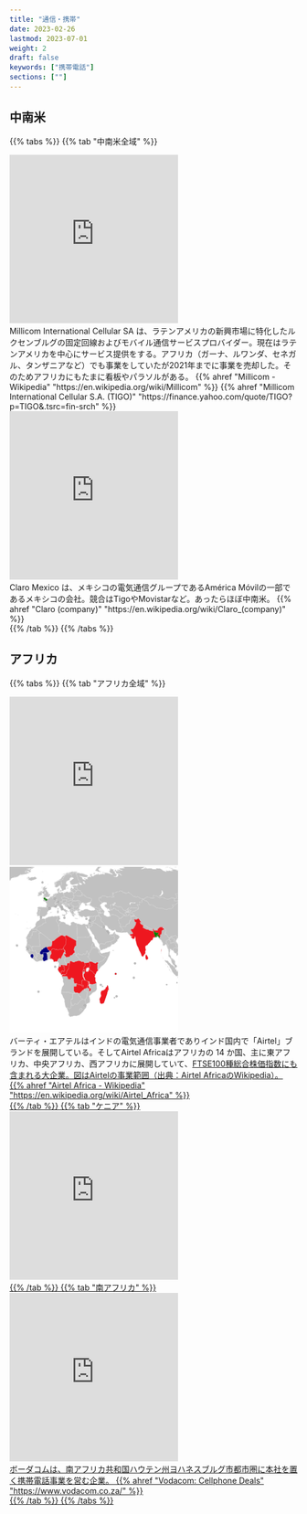 ```yaml
---
title: "通信・携帯"
date: 2023-02-26
lastmod: 2023-07-01
weight: 2
draft: false
keywords: ["携帯電話"]
sections: [""]
---
```


## 中南米

{{% tabs %}}
{{% tab "中南米全域" %}}
<div class="googlemap-if">
<iframe src="https://www.google.com/maps/embed?pb=!4v1677462071366!6m8!1m7!1swYFQBrslJ2cfJpxVOtFAEg!2m2!1d6.692917797069954!2d-1.622077409676407!3f276.7722025364622!4f-13.784673934113556!5f2.9858464428048155" width="295" height="295" style="border:0;" allowfullscreen="" loading="lazy" referrerpolicy="no-referrer-when-downgrade"></iframe>

<div class="description">
Millicom International Cellular SA は、ラテンアメリカの新興市場に特化したルクセンブルグの固定回線およびモバイル通信サービスプロバイダー。現在はラテンアメリカを中心にサービス提供をする。アフリカ（ガーナ、ルワンダ、セネガル、タンザニアなど）でも事業をしていたが2021年までに事業を売却した。そのためアフリカにもたまに看板やパラソルがある。
{{% ahref "Millicom - Wikipedia" "https://en.wikipedia.org/wiki/Millicom" %}}
{{% ahref "Millicom International Cellular S.A. (TIGO)" "https://finance.yahoo.com/quote/TIGO?p=TIGO&.tsrc=fin-srch" %}}
</div>
</div>

<div class="googlemap-if">
<iframe src="https://www.google.com/maps/embed?pb=!4v1678078151774!6m8!1m7!1sYBew9eXerxoal_r413JvdA!2m2!1d15.06418303328416!2d-91.8355842761859!3f59.97156991120351!4f-7.4276234480849155!5f3.265693632054433" width="295" height="295" style="border:0;" allowfullscreen="" loading="lazy" referrerpolicy="no-referrer-when-downgrade"></iframe>
<div class="description">
Claro Mexico は、メキシコの電気通信グループであるAmérica Móvilの一部であるメキシコの会社。競合はTigoやMovistarなど。あったらほぼ中南米。
 {{% ahref "Claro (company)" "https://en.wikipedia.org/wiki/Claro_(company)" %}}
</div>
</div>
{{% /tab %}}
{{% /tabs %}}

## アフリカ

{{% tabs %}}
{{% tab "アフリカ全域" %}}
<div class="googlemap-if">
<iframe src="https://www.google.com/maps/embed?pb=!4v1677913325386!6m8!1m7!1s566c9QI7aQZGUE-Yu8fUtQ!2m2!1d6.514146885971278!2d3.35676863552664!3f183.8477371905649!4f-0.23733045349406723!5f3.1491133933760214" width="295" height="295" style="border:0;" allowfullscreen="" loading="lazy" referrerpolicy="no-referrer-when-downgrade"></iframe>

<div class="unclickable">
<img src="2023-03-04-16-07-08.png" width="295px">
</div>
<div class="description-wide">
バーティ・エアテルはインドの電気通信事業者でありインド国内で「Airtel」ブランドを展開している。そしてAirtel Africaはアフリカの 14 か国、主に東アフリカ、中央アフリカ、西アフリカに展開していて、<a href="https://ja.wikipedia.org/wiki/FTSE100%E7%A8%AE%E7%B7%8F%E5%90%88%E6%A0%AA%E4%BE%A1%E6%8C%87%E6%95%B0">FTSE100種総合株価指数</1>にも含まれる大企業。図はAirtelの事業範囲（出典：Airtel AfricaのWikipedia）。
{{% ahref "Airtel Africa - Wikipedia" "https://en.wikipedia.org/wiki/Airtel_Africa" %}}
</div>
</div>
{{% /tab %}}
{{% tab "ケニア" %}}
<div class="googlemap-if">
<iframe src="https://www.google.com/maps/embed?pb=!4v1681156601869!6m8!1m7!1sFzzhfKKYdTuKuHRt91tTDw!2m2!1d-1.286406038743243!2d36.8280811193266!3f329.15201408064127!4f9.7236776257745!5f3.325193203789971" width="295" height="295" style="border:0;" allowfullscreen="" loading="lazy" referrerpolicy="no-referrer-when-downgrade"></iframe>
</div>
{{% /tab %}}
{{% tab "南アフリカ" %}}
<div class="googlemap-if">
<iframe src="https://www.google.com/maps/embed?pb=!4v1677591495376!6m8!1m7!1sjRV2oBfBYNpnnkSNo-S7tg!2m2!1d-26.18934668940727!2d28.05771631823907!3f203.70561633241783!4f50.894807020271145!5f3.1716416634382556" width="295" height="295" style="border:0;" allowfullscreen="" loading="lazy" referrerpolicy="no-referrer-when-downgrade"></iframe>

<div class="description">
ボーダコムは、南アフリカ共和国ハウテン州ヨハネスブルグ市都市圏に本社を置く携帯電話事業を営む企業。
{{% ahref "Vodacom: Cellphone Deals" "https://www.vodacom.co.za/" %}}
</div>
</div>
{{% /tab %}}
{{% /tabs %}}
